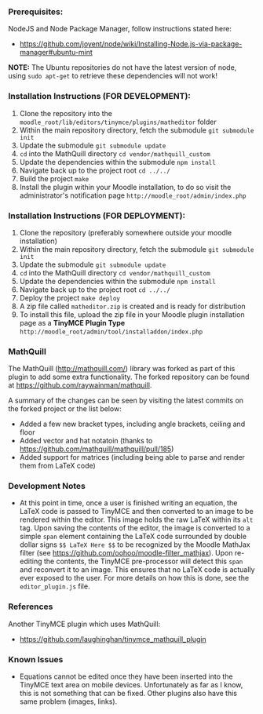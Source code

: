 ### Prerequisites:

NodeJS and Node Package Manager, follow instructions stated here:

* https://github.com/joyent/node/wiki/Installing-Node.js-via-package-manager#ubuntu-mint

**NOTE:** The Ubuntu repositories do not have the latest version of node, using `sudo apt-get` to retrieve these dependencies will not work!

### Installation Instructions (FOR DEVELOPMENT):

1. Clone the repository into the `moodle_root/lib/editors/tinymce/plugins/matheditor` folder
2. Within the main repository directory, fetch the submodule
   `git submodule init`
3. Update the submodule
   `git submodule update`
4. `cd` into the MathQuill directory
   `cd vendor/mathquill_custom`
5. Update the dependencies within the submodule
   `npm install`
6. Navigate back up to the project root
   `cd ../../`
7. Build the project
   `make`
8. Install the plugin within your Moodle installation, to do so visit the administrator's notification page
   `http://moodle_root/admin/index.php`

### Installation Instructions (FOR DEPLOYMENT):

1. Clone the repository (preferably somewhere outside your moodle installation)
2. Within the main repository directory, fetch the submodule
    `git submodule init`
3. Update the submodule
    `git submodule update`
4. `cd` into the MathQuill directory
    `cd vendor/mathquill_custom`
5. Update the dependencies within the submodule
    `npm install`
6. Navigate back up to the project root
    `cd ../../`
7. Deploy the project
    `make deploy`
8. A zip file called `matheditor.zip` is created and is ready for distribution
9. To install this file, upload the zip file in your Moodle plugin installation page as a **TinyMCE Plugin Type**
    `http://moodle_root/admin/tool/installaddon/index.php`

### MathQuill

The MathQuill (http://mathquill.com/) library was forked as part of this plugin to add some extra functionality.
The forked repository can be found at https://github.com/raywainman/mathquill.

A summary of the changes can be seen by visiting the latest commits on the forked project or the list below:
* Added a few new bracket types, including angle brackets, ceiling and floor
* Added vector and hat notatoin (thanks to https://github.com/mathquill/mathquill/pull/185)
* Added support for matrices (including being able to parse and render them from LaTeX code)

### Development Notes

* At this point in time, once a user is finished writing an equation, the LaTeX code is passed to TinyMCE and then
converted to an image to be rendered within the editor. This image holds the raw LaTeX within its `alt` tag. Upon
saving the contents of the editor, the image is converted to a simple `span` element containing the LaTeX code
surrounded by double dollar signs `$$ LaTeX Here $$` to be recognized by the Moodle MathJax filter
(see https://github.com/oohoo/moodle-filter_mathjax). Upon re-editing the contents, the TinyMCE pre-processor will
detect this `span` and reconvert it to an image. This ensures that no LaTeX code is actually ever exposed to the user.
For more details on how this is done, see the `editor_plugin.js` file.

### References

Another TinyMCE plugin which uses MathQuill:
* https://github.com/laughinghan/tinymce_mathquill_plugin

### Known Issues
* Equations cannot be edited once they have been inserted into the TinyMCE text area on mobile devices. Unfortunately
as far as I know, this is not something that can be fixed. Other plugins also have this same problem (images, links).
